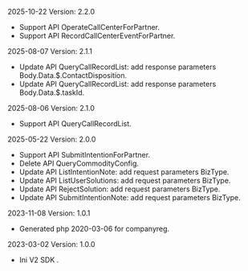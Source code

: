 2025-10-22 Version: 2.2.0
- Support API OperateCallCenterForPartner.
- Support API RecordCallCenterEventForPartner.


2025-08-07 Version: 2.1.1
- Update API QueryCallRecordList: add response parameters Body.Data.$.ContactDisposition.
- Update API QueryCallRecordList: add response parameters Body.Data.$.taskId.


2025-08-06 Version: 2.1.0
- Support API QueryCallRecordList.


2025-05-22 Version: 2.0.0
- Support API SubmitIntentionForPartner.
- Delete API QueryCommodityConfig.
- Update API ListIntentionNote: add request parameters BizType.
- Update API ListUserSolutions: add request parameters BizType.
- Update API RejectSolution: add request parameters BizType.
- Update API SubmitIntentionNote: add request parameters BizType.


2023-11-08 Version: 1.0.1
- Generated php 2020-03-06 for companyreg.

2023-03-02 Version: 1.0.0
- Ini V2 SDK .

